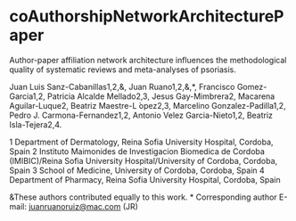 # coAuthorshipNetworkArchitecturePaper
Author-paper affiliation network architecture influences the methodological quality of systematic reviews and meta-analyses of psoriasis.

Juan Luis Sanz-Cabanillas1,2,&, Juan Ruano1,2,&,*, Francisco Gomez-Garcia1,2, Patricia Alcalde Mellado2,3, Jesus Gay-Mimbrera2, Macarena Aguilar-Luque2, Beatriz Maestre-L ́opez2,3, Marcelino Gonzalez-Padilla1,2, Pedro J. Carmona-Fernandez1,2, Antonio Velez Garcia-Nieto1,2, Beatriz Isla-Tejera2,4.

1 Department of Dermatology, Reina Sofia University Hospital, Cordoba, Spain
2 Instituto Maimonides de Investigacion Biomedica de Cordoba
(IMIBIC)/Reina Sofia University Hospital/University of Cordoba, Cordoba, Spain
3 School of Medicine, University of Cordoba, Cordoba, Spain
4 Department of Pharmacy, Reina Sofia University Hospital, Cordoba, Spain

&These authors contributed equally to this work. 
\* Corresponding author
E-mail: juanruanoruiz@mac.com (JR)

